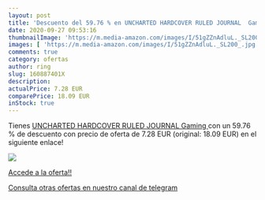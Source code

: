 ```yaml
---
layout: post
title: 'Descuento del 59.76 % en UNCHARTED HARDCOVER RULED JOURNAL  Gamin'
date: 2020-09-27 09:53:16
thumbnailImage: 'https://m.media-amazon.com/images/I/51gZZnAdluL._SL200_.jpg'
images: [ 'https://m.media-amazon.com/images/I/51gZZnAdluL._SL200_.jpg' ]
comments: true
category: ofertas
author: ring
slug: 160887401X
description:
actualPrice: 7.28 EUR
comparePrice: 18.09 EUR
inStock: true
---
```


Tienes [UNCHARTED HARDCOVER RULED JOURNAL  Gaming ](https://www.amazon.com/dp/160887401X/?tag=redken08-20) con un 59.76 % de descuento con precio de oferta de 7.28 EUR (original: 18.09 EUR) en el siguiente enlace!

[![](https://m.media-amazon.com/images/I/51gZZnAdluL._SL200_.jpg)](https://www.amazon.com/dp/160887401X/?tag=redken08-20)

[Accede a la oferta!!](https://www.amazon.com/dp/160887401X/?tag=redken08-20)

[Consulta otras ofertas en nuestro canal de telegram](https://t.me/s/ofertas25)
